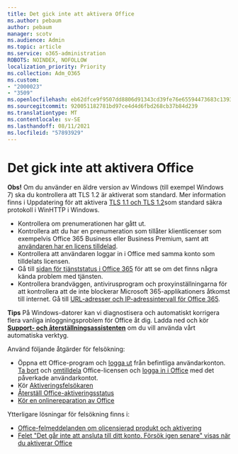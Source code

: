```yaml
---
title: Det gick inte att aktivera Office
ms.author: pebaum
author: pebaum
manager: scotv
ms.audience: Admin
ms.topic: article
ms.service: o365-administration
ROBOTS: NOINDEX, NOFOLLOW
localization_priority: Priority
ms.collection: Adm_O365
ms.custom:
- "2000023"
- "3509"
ms.openlocfilehash: eb62dfce9f9507dd8806d91343cd39fe76e65594473683c1393d524f6c2d8a27
ms.sourcegitcommit: 920051182781bd97ce4d4d6fbd268cb37b84d239
ms.translationtype: MT
ms.contentlocale: sv-SE
ms.lasthandoff: 08/11/2021
ms.locfileid: "57893929"
---
```

# <a name="unable-to-activate-office"></a>Det gick inte att aktivera Office

**Obs!** Om du använder en äldre version av Windows (till exempel Windows 7) ska du kontrollera att TLS 1.2 är aktiverat som standard. Mer information finns i Uppdatering för att aktivera [TLS 1.1 och TLS 1.2](https://support.microsoft.com/topic/update-to-enable-tls-1-1-and-tls-1-2-as-default-secure-protocols-in-winhttp-in-windows-c4bd73d2-31d7-761e-0178-11268bb10392)som standard säkra protokoll i WinHTTP i Windows.

- Kontrollera om prenumerationen har gått ut.
- Kontrollera att du har en prenumeration som tillåter klientlicenser som exempelvis Office 365 Business eller Business Premium, samt att [användaren har en licens tilldelad](https://docs.microsoft.com/microsoft-365/admin/manage/assign-licenses-to-users).
- Kontrollera att användaren loggar in i Office med samma konto som tilldelats licensen.
- Gå till [sidan för tjänststatus i Office 365](https://docs.microsoft.com/office365/enterprise/view-service-health) för att se om det finns några kända problem med tjänsten.
- Kontrollera brandväggen, antivirusprogram och proxyinställningarna för att kontrollera att de inte blockerar Microsoft 365-applikationers åtkomst till internet. Gå till [URL-adresser och IP-adressintervall för Office 365](https://docs.microsoft.com/office365/enterprise/urls-and-ip-address-ranges "URL-adresser och IP-adressintervall för Office 365").

**Tips** På Windows-datorer kan vi diagnostisera och automatiskt korrigera flera vanliga inloggningsproblem för Office åt dig. Ladda ned och kör **[Support- och återställningsassistenten](https://aka.ms/SaRA-OfficeSignInScenario)** om du vill använda vårt automatiska verktyg.

Använd följande åtgärder för felsökning:

- Öppna ett Office-program och [logga ut](https://support.office.com/article/5a20dc11-47e9-4b6f-945d-478cb6d92071) från befintliga användarkonton. [Ta bort](https://docs.microsoft.com/microsoft-365/admin/manage/remove-licenses-from-users) och [omtilldela](https://docs.microsoft.com/microsoft-365/admin/manage/assign-licenses-to-users) Office-licensen och [logga in i Office](https://support.office.com/article/628ea040-f265-49de-b986-be09c3ebf8a9) med det påverkade användarkontot.
- Kör [Aktiveringsfelsökaren](https://aka.ms/SARA-OfficeActivation-Alchemy)
- [Återställ Office-aktiveringsstatus](https://docs.microsoft.com/office365/troubleshoot/activation/reset-office-365-proplus-activation-state "Återställ Office-aktiveringsstatus")
- [Kör en onlinereparation av Office](https://support.office.com/Article/7821d4b6-7c1d-4205-aa0e-a6b40c5bb88b?wt.mc_id=Alchemy_ClientDIA)

Ytterligare lösningar för felsökning finns i:  

- [Office-felmeddelanden om olicensierad produkt och aktivering](https://support.office.com/Article/0d23d3c0-c19c-4b2f-9845-5344fedc4380?wt.mc_id=Alchemy_ClientDIA)
- [Felet "Det går inte att ansluta till ditt konto. Försök igen senare" visas när du aktiverar Office](https://docs.microsoft.com/office/troubleshoot/activation-installation/issue-when-activate-office-from-office-365)